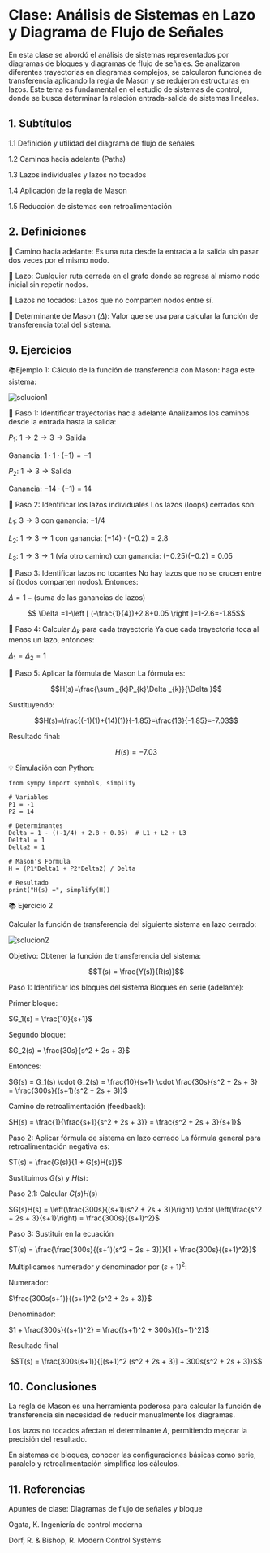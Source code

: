 # Clase: Análisis de Sistemas en Lazo y Diagrama de Flujo de Señales
En esta clase se abordó el análisis de sistemas representados por diagramas de bloques y diagramas de flujo de señales. Se analizaron diferentes trayectorias en diagramas complejos, se calcularon funciones de transferencia aplicando la regla de Mason y se redujeron estructuras en lazos. Este tema es fundamental en el estudio de sistemas de control, donde se busca determinar la relación entrada-salida de sistemas lineales.
## 1. Subtítulos

1.1 Definición y utilidad del diagrama de flujo de señales

1.2 Caminos hacia adelante (Paths)

1.3 Lazos individuales y lazos no tocados

1.4 Aplicación de la regla de Mason

1.5 Reducción de sistemas con retroalimentación

## 2. Definiciones
🔑 Camino hacia adelante: Es una ruta desde la entrada a la salida sin pasar dos veces por el mismo nodo.

🔑 Lazo: Cualquier ruta cerrada en el grafo donde se regresa al mismo nodo inicial sin repetir nodos.

🔑 Lazos no tocados: Lazos que no comparten nodos entre sí.

🔑 Determinante de Mason ($\Delta$): Valor que se usa para calcular la función de transferencia total del sistema.

## 9. Ejercicios
📚Ejemplo 1: Cálculo de la función de transferencia con Mason: haga este sistema:

![solucion1](solucionclase1.png)

📌 Paso 1: Identificar trayectorias hacia adelante
Analizamos los caminos desde la entrada hasta la salida:

$P_1$: $1 \to 2 \to 3 \to \text{Salida}$

Ganancia: $1 \cdot 1 \cdot (-1) = -1$

$P_2$: $1 \to 3 \to \text{Salida}$

Ganancia: $-14 \cdot (-1) = 14$

📌 Paso 2: Identificar los lazos individuales
Los lazos (loops) cerrados son:

$L_1$: $3 \to 3$ con ganancia: $-1/4$

$L_2$: $1 \to 3 \to 1$ con ganancia: $(-14) \cdot (-0.2) = 2.8$

$L_3$: $1 \to 3 \to 1$ (vía otro camino) con ganancia: $(-0.25)(-0.2) = 0.05$

📌 Paso 3: Identificar lazos no tocantes
No hay lazos que no se crucen entre sí (todos comparten nodos). Entonces:

$\Delta = 1 - (\text{suma de las ganancias de lazos})$

$$ \Delta =1-\left [ (-\frac{1}{4})+2.8+0.05 \right ]=1-2.6=-1.85$$

📌 Paso 4: Calcular $\Delta_k$ para cada trayectoria
Ya que cada trayectoria toca al menos un lazo, entonces:

$\Delta_1 = \Delta_2 = 1$

📌 Paso 5: Aplicar la fórmula de Mason
La fórmula es:

$$H(s)=\frac{\sum _{k}P_{k}\Delta _{k}}{\Delta }$$

Sustituyendo:

$$H(s)=\frac{(-1)(1)+(14)(1)}{-1.85}=\frac{13}{-1.85}=-7.03$$

Resultado final:

$$H(s)=−7.03$$


💡 Simulación con Python:
```
from sympy import symbols, simplify

# Variables
P1 = -1
P2 = 14

# Determinantes
Delta = 1 - ((-1/4) + 2.8 + 0.05)  # L1 + L2 + L3
Delta1 = 1
Delta2 = 1

# Mason's Formula
H = (P1*Delta1 + P2*Delta2) / Delta

# Resultado
print("H(s) =", simplify(H))
```

📚 Ejercicio 2

Calcular la función de transferencia del siguiente sistema en lazo cerrado:

![solucion2](solucionclase2.png)

Objetivo:
Obtener la función de transferencia del sistema:

$$T(s) = \frac{Y(s)}{R(s)}$$

Paso 1: Identificar los bloques del sistema
Bloques en serie (adelante):

Primer bloque:

$G_1(s) = \frac{10}{s+1}$

Segundo bloque:

$G_2(s) = \frac{30s}{s^2 + 2s + 3}$

Entonces:

$G(s) = G_1(s) \cdot G_2(s) = \frac{10}{s+1} \cdot \frac{30s}{s^2 + 2s + 3} = \frac{300s}{(s+1)(s^2 + 2s + 3)}$

Camino de retroalimentación (feedback):

$H(s) = \frac{1}{\frac{s+1}{s^2 + 2s + 3}} = \frac{s^2 + 2s + 3}{s+1}$

Paso 2: Aplicar fórmula de sistema en lazo cerrado
La fórmula general para retroalimentación negativa es:

$T(s) = \frac{G(s)}{1 + G(s)H(s)}$

Sustituimos $G(s)$ y $H(s)$:

Paso 2.1: Calcular $G(s)H(s)$

$G(s)H(s) = \left(\frac{300s}{(s+1)(s^2 + 2s + 3)}\right) \cdot \left(\frac{s^2 + 2s + 3}{s+1}\right) = \frac{300s}{(s+1)^2}$

Paso 3: Sustituir en la ecuación

$T(s) = \frac{\frac{300s}{(s+1)(s^2 + 2s + 3)}}{1 + \frac{300s}{(s+1)^2}}$

Multiplicamos numerador y denominador por $(s+1)^2$:

Numerador:

$\frac{300s(s+1)}{(s+1)^2 (s^2 + 2s + 3)}$

Denominador:

$1 + \frac{300s}{(s+1)^2} = \frac{(s+1)^2 + 300s}{(s+1)^2}$

Resultado final

$$T(s) = \frac{300s(s+1)}{[(s+1)^2 (s^2 + 2s + 3)] + 300s(s^2 + 2s + 3)}$$

## 10. Conclusiones

La regla de Mason es una herramienta poderosa para calcular la función de transferencia sin necesidad de reducir manualmente los diagramas.

Los lazos no tocados afectan el determinante $\Delta$, permitiendo mejorar la precisión del resultado.

En sistemas de bloques, conocer las configuraciones básicas como serie, paralelo y retroalimentación simplifica los cálculos.

## 11. Referencias

Apuntes de clase: Diagramas de flujo de señales y bloque

Ogata, K. Ingeniería de control moderna

Dorf, R. & Bishop, R. Modern Control Systems




